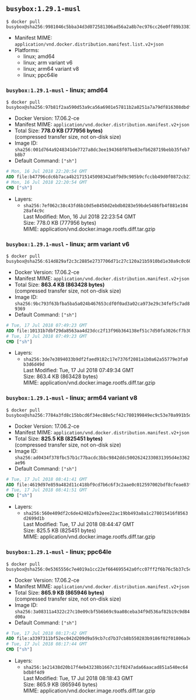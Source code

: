 ## `busybox:1.29.1-musl`

```console
$ docker pull busybox@sha256:9981046c5bba34d3d072581306ad56a2a8b7ec976cc26e0ff89b33816d358c71
```

-	Manifest MIME: `application/vnd.docker.distribution.manifest.list.v2+json`
-	Platforms:
	-	linux; amd64
	-	linux; arm variant v6
	-	linux; arm64 variant v8
	-	linux; ppc64le

### `busybox:1.29.1-musl` - linux; amd64

```console
$ docker pull busybox@sha256:97b81f2aa590d53a9ca56a6901e57811b2a0251a7a79df816308dbdf11d7c85e
```

-	Docker Version: 17.06.2-ce
-	Manifest MIME: `application/vnd.docker.distribution.manifest.v2+json`
-	Total Size: **778.0 KB (777956 bytes)**  
	(compressed transfer size, not on-disk size)
-	Image ID: `sha256:001d764a9248341de7727a8dc3ee194368f07be83efb628719bebb35feb7b8b7`
-	Default Command: `["sh"]`

```dockerfile
# Mon, 16 Jul 2018 22:20:54 GMT
ADD file:b47796cdc6b7aca4b21715145098342a8f9d9c905b9cfccbb49d0f0872cb21b1 in / 
# Mon, 16 Jul 2018 22:20:54 GMT
CMD ["sh"]
```

-	Layers:
	-	`sha256:7ef062c38c43fd6b10d5e8450d2ebdb0283e59bde5486fb4f881e10428af4c9c`  
		Last Modified: Mon, 16 Jul 2018 22:23:54 GMT  
		Size: 778.0 KB (777956 bytes)  
		MIME: application/vnd.docker.image.rootfs.diff.tar.gzip

### `busybox:1.29.1-musl` - linux; arm variant v6

```console
$ docker pull busybox@sha256:614d829af2c3c2885e2737706d71c27c120a21b5910bd1e30a9c0c60208651e3
```

-	Docker Version: 17.06.2-ce
-	Manifest MIME: `application/vnd.docker.distribution.manifest.v2+json`
-	Total Size: **863.4 KB (863428 bytes)**  
	(compressed transfer size, not on-disk size)
-	Image ID: `sha256:9bc793f63bfba5ba5a024b467653cdf0f0ad3a02ca973e29c34fef5c7ad89369`
-	Default Command: `["sh"]`

```dockerfile
# Tue, 17 Jul 2018 07:49:23 GMT
ADD file:10131b7dbf29da8563aa4d23dcc2f13f96b364138ef51c7d50fa3026cf7b3002 in / 
# Tue, 17 Jul 2018 07:49:23 GMT
CMD ["sh"]
```

-	Layers:
	-	`sha256:3de7e3894033b9df2faed9182c17e7376f2081a1b0a62a55779e3fa0b3d6d49d`  
		Last Modified: Tue, 17 Jul 2018 07:49:34 GMT  
		Size: 863.4 KB (863428 bytes)  
		MIME: application/vnd.docker.image.rootfs.diff.tar.gzip

### `busybox:1.29.1-musl` - linux; arm64 variant v8

```console
$ docker pull busybox@sha256:7784a3fd8c15bbcd6f34ec88e5cf42c780199849ec9c53e70a991b5daed89cd1
```

-	Docker Version: 17.06.2-ce
-	Manifest MIME: `application/vnd.docker.distribution.manifest.v2+json`
-	Total Size: **825.5 KB (825451 bytes)**  
	(compressed transfer size, not on-disk size)
-	Image ID: `sha256:ad0434f378fbc57b1c77bacdc3bbc9842ddc50026242330831395d4e3362ae96`
-	Default Command: `["sh"]`

```dockerfile
# Tue, 17 Jul 2018 08:41:41 GMT
ADD file:4619d97e859a482d11c418bf9cd7b6c6f3c2aae0c012597002bdf8cfeae83fa4 in / 
# Tue, 17 Jul 2018 08:41:51 GMT
CMD ["sh"]
```

-	Layers:
	-	`sha256:560e409df2c6de42482afb2eee22ac19bb493a8a1c278015416f8563d2699d1b`  
		Last Modified: Tue, 17 Jul 2018 08:44:47 GMT  
		Size: 825.5 KB (825451 bytes)  
		MIME: application/vnd.docker.image.rootfs.diff.tar.gzip

### `busybox:1.29.1-musl` - linux; ppc64le

```console
$ docker pull busybox@sha256:0e5365556c7e4019a1cc22ef664695542a0fcc07ff2f6b76c5b37c5c76703792
```

-	Docker Version: 17.06.2-ce
-	Manifest MIME: `application/vnd.docker.distribution.manifest.v2+json`
-	Total Size: **865.9 KB (865946 bytes)**  
	(compressed transfer size, not on-disk size)
-	Image ID: `sha256:3a08311a4322c27c10e09cbf5b6b69c9aa08ceba34f9d536af82b19c9d84d00a`
-	Default Command: `["sh"]`

```dockerfile
# Tue, 17 Jul 2018 08:17:42 GMT
ADD file:a3397311bf52ec042d209d9a59cb7cd7b37cb8b550283b9186f02f01806a3ec9 in / 
# Tue, 17 Jul 2018 08:17:44 GMT
CMD ["sh"]
```

-	Layers:
	-	`sha256:1e21438d20b17f4eb43238b1667c31f0247ada66aacad851a540ec64bdb8f4d9`  
		Last Modified: Tue, 17 Jul 2018 08:18:43 GMT  
		Size: 865.9 KB (865946 bytes)  
		MIME: application/vnd.docker.image.rootfs.diff.tar.gzip
